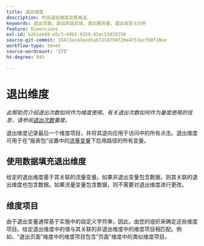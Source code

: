 ```yaml
---
title: 退出维度
description: 列出退出维度及其用法。
keywords: 退出页面，退出网站区域，退出服务器，退出自定义分析
feature: Dimensions
exl-id: b2b1ee88-e5c3-44b5-8159-85ec53d20258
source-git-commit: 35413ac43eed5ab7218794f26e4753acf08f18ee
workflow-type: tm+mt
source-wordcount: '173'
ht-degree: 94%

---
```


# 退出维度

*此帮助页介绍退出次数如何作为维度使用。有关退出次数如何作为量度使用的信息，请参阅[退出次数](../metrics/exits.md)量度。*

退出维度记录最后一个维度项目，并将其逆向应用于访问中的所有点击。退出维度可用于在“报表包”设置中的[流量变量](/help/admin/admin/c-traffic-variables/traffic-var.md)下启用路径的所有变量。

## 使用数据填充退出维度

给定的退出维度基于其关联的流量变量。如果非退出变量包含数据，则其关联的退出维度也包含数据。如果流量变量包含数据，则不需要对退出维度进行更改。

## 维度项目

由于退出变量通常基于实施中的自定义字符串，因此，由您的组织来确定这些维度项目。给定退出维度中的值与其关联的非退出维度中的维度项目相匹配。例如，“退出页面”维度中的维度项目包含“页面”维度中的类似维度项目。
